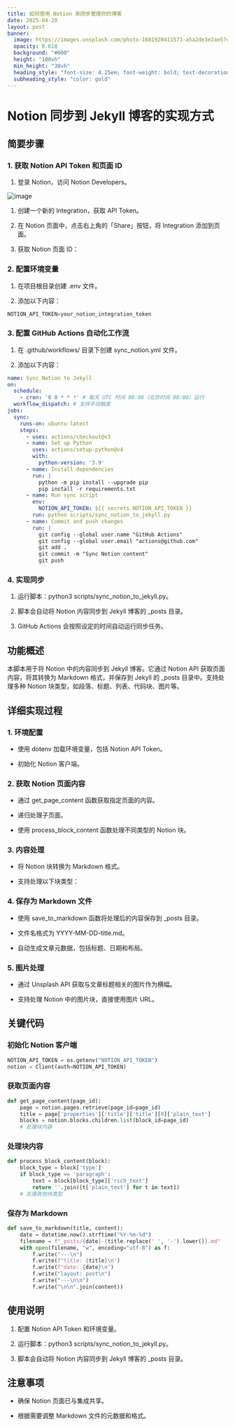 ```yaml
---
title: 如何使用 Notion 来同步管理你的博客
date: 2025-04-20
layout: post
banner:
  image: https://images.unsplash.com/photo-1681928411573-a5a2de3e2ae5?crop=entropy&cs=tinysrgb&fit=max&fm=jpg&ixid=M3w2OTIwMzJ8MHwxfHJhbmRvbXx8fHx8fHx8fDE3NDUxNTg3MDJ8&ixlib=rb-4.0.3&q=80&w=1080
  opacity: 0.618
  background: "#000"
  height: "100vh"
  min_height: "38vh"
  heading_style: "font-size: 4.25em; font-weight: bold; text-decoration: underline"
  subheading_style: "color: gold"
---
```


# Notion 同步到 Jekyll 博客的实现方式

## 简要步骤

### 1. 获取 Notion API Token 和页面 ID

1. 登录 Notion，访问 Notion Developers。

![image](https://prod-files-secure.s3.us-west-2.amazonaws.com/a7a0cc5a-89b9-4cda-8686-1fba0ca52f40/d19c1afe-dea5-4312-9333-786b0ba83054/image.png?X-Amz-Algorithm=AWS4-HMAC-SHA256&X-Amz-Content-Sha256=UNSIGNED-PAYLOAD&X-Amz-Credential=ASIAZI2LB466SMBQ7ZE5%2F20250420%2Fus-west-2%2Fs3%2Faws4_request&X-Amz-Date=20250420T141822Z&X-Amz-Expires=3600&X-Amz-Security-Token=IQoJb3JpZ2luX2VjEBwaCXVzLXdlc3QtMiJIMEYCIQCrvATLsHvxAekvXTt8WADcpNmWEGlOQWfcQTWxRwBLBwIhANoeFONEgiTBTtBAtSvDdbcPVqFyqZ%2BLcfMUo4qOLE8nKogECKX%2F%2F%2F%2F%2F%2F%2F%2F%2F%2FwEQABoMNjM3NDIzMTgzODA1Igy7LIaPKahxrMKvShkq3AO1cdEIK0iC1rGUc%2BCRwIbAzDwk%2FPh0LF9OcdJH5lznzD5eRLaIo%2FEgR3UXScx%2ByO7PPSWhX%2BYVixhn%2FqxpEAydRzGLTCc6RnzInNDZpLr0nbq9lAEuxcYIXgK0exGw21EokGNAlT9oZBGvITYIz40A9omgPVN3PtMiX8NotKkCYlHUDcbAB2gXPZ9UNto7Q3v1oaZ8ck%2FKfCgGbaBXug%2BPxeIh8N0rYal%2FNYG5lwIzQhX9je4Vv%2BubFIrb1%2Fizj%2FdvhMj%2B59L6%2FHRWjqytlark5met%2F5zjf2vMu5WZxFVmrKZpXeSGrvvOhydblddlSZ7Sx%2F8tHz7rSK1wjyTZa%2FEg6pstILsHxUJBxLKDesCtGvJqMVQaioRqfNw5bOeZ7vFIcDFD8kzvPxoK80XQAPFDbOulqzQ2wSBxUDGC316ZojtchDeIHfoJta3pepTflTI2zJVMVslm1VWGwWfZvW%2FbXn4p6a0vHGCAYClI3kvqDvbel5osn71tOe4%2FFMXLa6B0VdLs9fm27401343n0Egi7oAD%2FCbst%2FPvKk1x4%2BCRnChDkfLG73MHVi3LH2JSwhDdjlHCmzzVvHjiHrju5Q9FNu6Asp%2FfC5l92%2B9QKa9p%2Fo%2BhdD48EDRRN4I3JTD7w5PABjqkAVj3VyeyN%2BZVJkLNAY88lcPG1ZelElUMGWXAaWl2XAY4TZTy4S5psfZplVwda1eJ7wpZ4yUNi%2FbmKy%2BR%2FlYw53nxxNPaCbA%2FU6TpkfuQuNzfZ0oqvNeTMMb1puREifUcylkPA8ShIY2tpFJ2kCfunzdO276YsBsiHwVJhWlSuzoce1Dn4IMA%2FDtAMumJPATCH8IhcQi63mi321puY1MpfyjAMzPN&X-Amz-Signature=83474d71bb342af4ef6bd13d328a06c6f0e23a3994a35ab66546f418b6e5bf8e&X-Amz-SignedHeaders=host&x-id=GetObject)

1. 创建一个新的 Integration，获取 API Token。

1. 在 Notion 页面中，点击右上角的「Share」按钮，将 Integration 添加到页面。

1. 获取 Notion 页面 ID：


### 2. 配置环境变量

1. 在项目根目录创建 .env 文件。

1. 添加以下内容：

```javascript
NOTION_API_TOKEN=your_notion_integration_token
```

### 3. 配置 GitHub Actions 自动化工作流

1. 在 .github/workflows/ 目录下创建 sync_notion.yml 文件。

1. 添加以下内容：

```yaml
name: Sync Notion to Jekyll
on:
  schedule:
    - cron: '0 0 * * *' # 每天 UTC 时间 00:00（北京时间 08:00）运行
  workflow_dispatch: # 支持手动触发
jobs:
  sync:
    runs-on: ubuntu-latest
    steps:
      - uses: actions/checkout@v3
      - name: Set up Python
        uses: actions/setup-python@v4
        with:
          python-version: '3.9'
      - name: Install dependencies
        run: |
          python -m pip install --upgrade pip
          pip install -r requirements.txt
      - name: Run sync script
        env:
          NOTION_API_TOKEN: ${{ secrets.NOTION_API_TOKEN }}
        run: python scripts/sync_notion_to_jekyll.py
      - name: Commit and push changes
        run: |
          git config --global user.name "GitHub Actions"
          git config --global user.email "actions@github.com"
          git add .
          git commit -m "Sync Notion content"
          git push
```

### 4. 实现同步

1. 运行脚本：python3 scripts/sync_notion_to_jekyll.py。

1. 脚本会自动将 Notion 内容同步到 Jekyll 博客的 _posts 目录。

1. GitHub Actions 会按照设定的时间自动运行同步任务。

## 功能概述

本脚本用于将 Notion 中的内容同步到 Jekyll 博客。它通过 Notion API 获取页面内容，将其转换为 Markdown 格式，并保存到 Jekyll 的 _posts 目录中。支持处理多种 Notion 块类型，如段落、标题、列表、代码块、图片等。

## 详细实现过程

### 1. 环境配置

- 使用 dotenv 加载环境变量，包括 Notion API Token。

- 初始化 Notion 客户端。

### 2. 获取 Notion 页面内容

- 通过 get_page_content 函数获取指定页面的内容。

- 递归处理子页面。

- 使用 process_block_content 函数处理不同类型的 Notion 块。

### 3. 内容处理

- 将 Notion 块转换为 Markdown 格式。

- 支持处理以下块类型：


### 4. 保存为 Markdown 文件

- 使用 save_to_markdown 函数将处理后的内容保存到 _posts 目录。

- 文件名格式为 YYYY-MM-DD-title.md。

- 自动生成文章元数据，包括标题、日期和布局。

### 5. 图片处理

- 通过 Unsplash API 获取与文章标题相关的图片作为横幅。

- 支持处理 Notion 中的图片块，直接使用图片 URL。

## 关键代码

### 初始化 Notion 客户端

```python
NOTION_API_TOKEN = os.getenv("NOTION_API_TOKEN")
notion = Client(auth=NOTION_API_TOKEN)
```

### 获取页面内容

```python
def get_page_content(page_id):
    page = notion.pages.retrieve(page_id=page_id)
    title = page['properties']['title']['title'][0]['plain_text']
    blocks = notion.blocks.children.list(block_id=page_id)
    # 处理块内容
```

### 处理块内容

```python
def process_block_content(block):
    block_type = block['type']
    if block_type == 'paragraph':
        text = block[block_type]['rich_text']
        return ''.join([t['plain_text'] for t in text])
    # 处理其他块类型
```

### 保存为 Markdown

```python
def save_to_markdown(title, content):
    date = datetime.now().strftime("%Y-%m-%d")
    filename = f"_posts/{date}-{title.replace(' ', '-').lower()}.md"
    with open(filename, "w", encoding="utf-8") as f:
        f.write("---\n")
        f.write(f"title: {title}\n")
        f.write(f"date: {date}\n")
        f.write("layout: post\n")
        f.write("---\n\n")
        f.write("\n\n".join(content))
```

## 使用说明

1. 配置 Notion API Token 和环境变量。

1. 运行脚本：python3 scripts/sync_notion_to_jekyll.py。

1. 脚本会自动将 Notion 内容同步到 Jekyll 博客的 _posts 目录。

## 注意事项

- 确保 Notion 页面已与集成共享。

- 根据需要调整 Markdown 文件的元数据和格式。